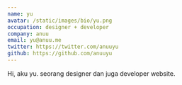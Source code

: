 ```yaml
---
name: yu
avatar: /static/images/bio/yu.png
occupation: designer + developer
company: anuu
email: yu@anuu.me
twitter: https://twitter.com/anuuyu
github: https://github.com/anuuyu
---
```


Hi, aku yu. seorang designer dan juga developer website. 